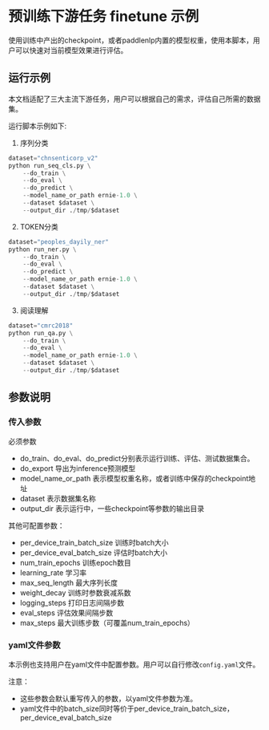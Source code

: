 # 预训练下游任务 finetune 示例
使用训练中产出的checkpoint，或者paddlenlp内置的模型权重，使用本脚本，用户可以快速对当前模型效果进行评估。

## 运行示例
本文档适配了三大主流下游任务，用户可以根据自己的需求，评估自己所需的数据集。

运行脚本示例如下:

1. 序列分类
```python
dataset="chnsenticorp_v2"
python run_seq_cls.py \
    --do_train \
    --do_eval \
    --do_predict \
    --model_name_or_path ernie-1.0 \
    --dataset $dataset \
    --output_dir ./tmp/$dataset
```

2. TOKEN分类
```python
dataset="peoples_dayily_ner"
python run_ner.py \
    --do_train \
    --do_eval \
    --do_predict \
    --model_name_or_path ernie-1.0 \
    --dataset $dataset \
    --output_dir ./tmp/$dataset
```

3. 阅读理解
```python
dataset="cmrc2018"
python run_qa.py \
    --do_train \
    --do_eval \
    --model_name_or_path ernie-1.0 \
    --dataset $dataset \
    --output_dir ./tmp/$dataset
```

## 参数说明

### 传入参数
必须参数
- do_train、do_eval、do_predict分别表示运行训练、评估、测试数据集合。
- do_export 导出为inference预测模型
- model_name_or_path 表示模型权重名称，或者训练中保存的checkpoint地址
- dataset 表示数据集名称
- output_dir 表示运行中，一些checkpoint等参数的输出目录

其他可配置参数：
- per_device_train_batch_size 训练时batch大小
- per_device_eval_batch_size 评估时batch大小
- num_train_epochs 训练epoch数目
- learning_rate 学习率
- max_seq_length 最大序列长度
- weight_decay 训练时参数衰减系数
- logging_steps 打印日志间隔步数
- eval_steps 评估效果间隔步数
- max_steps 最大训练步数（可覆盖num_train_epochs）


### yaml文件参数
本示例也支持用户在yaml文件中配置参数。用户可以自行修改`config.yaml`文件。

注意：
- 这些参数会默认重写传入的参数，以yaml文件参数为准。
- yaml文件中的batch_size同时等价于per_device_train_batch_size，per_device_eval_batch_size
